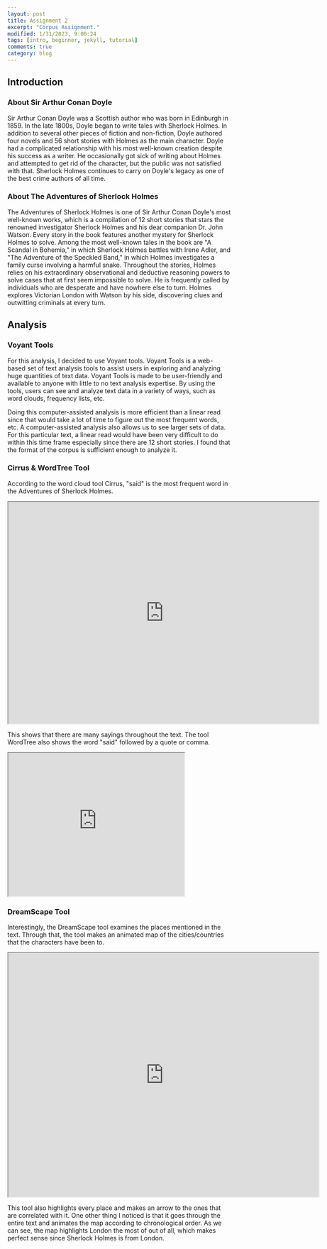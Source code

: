 ```yaml
---
layout: post
title: Assignment 2
excerpt: "Corpus Assignment."
modified: 1/31/2023, 9:00:24
tags: [intro, beginner, jekyll, tutorial]
comments: true
category: blog
---
```



## Introduction 

### About Sir Arthur Conan Doyle

Sir Arthur Conan Doyle was a Scottish author who was born in Edinburgh in 1859. In the late 1800s, Doyle began to write tales with Sherlock Holmes. In addition to several other pieces of fiction and non-fiction, Doyle authored four novels and 56 short stories with Holmes as the main character. Doyle had a complicated relationship with his most well-known creation despite his success as a writer. He occasionally got sick of writing about Holmes and attempted to get rid of the character, but the public was not satisfied with that. Sherlock Holmes continues to carry on Doyle's legacy as one of the best crime authors of all time.

### About The Adventures of Sherlock Holmes

The Adventures of Sherlock Holmes is one of Sir Arthur Conan Doyle's most well-known works, which is a compilation of 12 short stories that stars the renowned investigator Sherlock Holmes and his dear companion Dr. John Watson. Every story in the book features another mystery for Sherlock Holmes to solve. Among the most well-known tales in the book are "A Scandal in Bohemia," in which Sherlock Holmes battles with Irene Adler, and "The Adventure of the Speckled Band," in which Holmes investigates a family curse involving a harmful snake. Throughout the stories, Holmes relies on his extraordinary observational and deductive reasoning powers to solve cases that at first seem impossible to solve. He is frequently called by individuals who are desperate and have nowhere else to turn. Holmes explores Victorian London with Watson by his side, discovering clues and outwitting criminals at every turn.


## Analysis

### Voyant Tools
For this analysis, I decided to use Voyant tools. Voyant Tools is a web-based set of text analysis tools to assist users in exploring and analyzing huge quantities of text data. Voyant Tools is made to be user-friendly and available to anyone with little to no text analysis expertise. By using the tools, users can see and analyze text data in a variety of ways, such as word clouds, frequency lists, etc.

Doing this computer-assisted analysis is more efficient than a linear read since that would take a lot of time to figure out the most frequent words, etc. A computer-assisted analysis also allows us to see larger sets of data. For this particular text, a linear read would have been very difficult to do within this time frame especially since there are 12 short stories. I found that the format of the corpus is sufficient enough to analyze it. 

### Cirrus & WordTree Tool

According to the word cloud tool Cirrus, "said" is the most frequent word in the Adventures of Sherlock Holmes. 

<iframe style='width: 700px; height: 500px;' src='https://voyant-tools.org/tool/Cirrus/?view=Cirrus&corpus=86b0cafca92dbaf5e71d4cb70e4f37ea'></iframe>

This shows that there are many sayings throughout the text. The tool WordTree also shows the word "said" followed by a quote or comma. 

<iframe style='width: 397px; height: 323px;' src='https://voyant-tools.org/tool/WordTree/?query=said&corpus=86b0cafca92dbaf5e71d4cb70e4f37ea'></iframe>

### DreamScape Tool

Interestingly, the DreamScape tool examines the places mentioned in the text. Through that, the tool makes an animated map of the cities/countries that the characters have been to.

<iframe style='width: 700px; height: 550px;' src='https://voyant-tools.org/tool/DreamScape/?view=DreamScape&corpus=86b0cafca92dbaf5e71d4cb70e4f37ea'></iframe>

This tool also highlights every place and makes an arrow to the ones that are correlated with it. One other thing I noticed is that it goes through the entire text and animates the map according to chronological order. As we can see, the map highlights London the most of out of all, which makes perfect sense since Sherlock Holmes is from London. 
